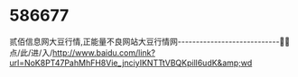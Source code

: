 # 586677
贰佰信息网大豆行情,正能量不良网站大豆行情网----------------------------🧍🧍点/此/进/入/http://www.baidu.com/link?url=NoK8PT47PahMhFH8Vie_jnciyIKNTTtVBQKpill6udK&amp;wd
